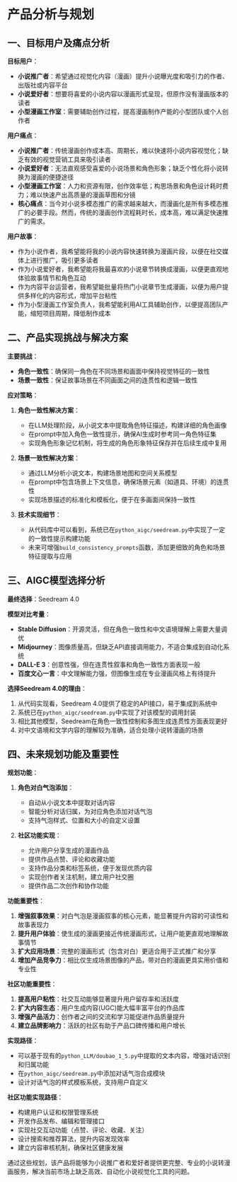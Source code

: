 # 产品分析与规划

## 一、目标用户及痛点分析

**目标用户**：
- **小说推广者**：希望通过视觉化内容（漫画）提升小说曝光度和吸引力的作者、出版社或内容平台
- **小说爱好者**：想要将喜爱的小说内容以漫画形式呈现，但原作没有漫画版本的读者
- **小型漫画工作室**：需要辅助创作过程，提高漫画制作产能的小型团队或个人创作者

**用户痛点**：
- **小说推广者**：传统漫画创作成本高、周期长，难以快速将小说内容视觉化；缺乏有效的视觉营销工具来吸引读者
- **小说爱好者**：无法直观感受喜爱的小说场景和角色形象；缺乏个性化将小说转换为漫画的便捷途径
- **小型漫画工作室**：人力和资源有限，创作效率低；构思场景和角色设计耗时费力；难以快速产出高质量的漫画草图和分镜
- **核心痛点**：当今对小说多模态推广的需求越来越大，而漫画化是所有多模态推广的必要手段。然而，传统的漫画创作流程耗时长，成本高，难以满足快速推广的需求。

**用户故事**：
- 作为小说作者，我希望能将我的小说内容快速转换为漫画片段，以便在社交媒体上进行推广，吸引更多读者
- 作为小说爱好者，我希望能将我最喜欢的小说章节转换成漫画，以便更直观地体验故事情节和角色互动
- 作为内容平台运营者，我希望能批量将热门小说章节生成漫画，以便为用户提供多样化的内容形式，增加平台粘性
- 作为小型漫画工作室负责人，我希望能利用AI工具辅助创作，以便提高团队产能，缩短项目周期，降低制作成本

## 二、产品实现挑战与解决方案

**主要挑战**：
- **角色一致性**：确保同一角色在不同场景和画面中保持视觉特征的一致性
- **场景一致性**：保证故事场景在不同画面之间的连贯性和逻辑一致性

**应对策略**：
1. **角色一致性解决方案**：
   - 在LLM处理阶段，从小说文本中提取角色特征描述，构建详细的角色画像
   - 在prompt中加入角色一致性提示，确保AI生成时参考同一角色特征集
   - 实现角色形象记忆机制，将生成的角色形象特征保存并在后续生成中复用

2. **场景一致性解决方案**：
   - 通过LLM分析小说文本，构建场景地图和空间关系模型
   - 在prompt中包含场景上下文信息，确保场景元素（如道具、环境）的连贯性
   - 实现场景描述的标准化和模板化，便于在多画面间保持一致性

3. **技术实现细节**：
   - 从代码库中可以看到，系统已在`python_aigc/seedream.py`中实现了一定的一致性提示构建功能
   - 未来可增强`build_consistency_prompts`函数，添加更细致的角色和场景特征提取与应用

## 三、AIGC模型选择分析

**最终选择**：Seedream 4.0

**模型对比考量**：
- **Stable Diffusion**：开源灵活，但在角色一致性和中文语境理解上需要大量调优
- **Midjourney**：图像质量高，但缺乏API直接调用能力，不适合集成到自动化系统
- **DALL-E 3**：创意性强，但在连贯性叙事和角色一致性方面表现一般
- **百度文心一言**：中文理解能力强，但图像生成在专业漫画风格上有待提升

**选择Seedream 4.0的理由**：
1. 从代码实现看，Seedream 4.0提供了稳定的API接口，易于集成到系统中
2. 系统已在`python_aigc/seedream.py`中实现了对该模型的调用封装
3. 相比其他模型，Seedream在角色一致性控制和多图生成连贯性方面表现更好
4. 对中文语境和文学内容的理解较为准确，适合处理小说转漫画的场景

## 四、未来规划功能及重要性

**规划功能**：
1. **角色对白气泡添加**：
   - 自动从小说文本中提取对话内容
   - 智能分析对话归属，为对应角色添加对话气泡
   - 支持气泡样式、位置和大小的自定义设置

2. **社区功能实现**：
   - 允许用户分享生成的漫画作品
   - 提供作品点赞、评论和收藏功能
   - 支持作品分类和标签系统，便于发现优质内容
   - 实现创作者关注机制，建立用户社交圈
   - 提供作品二次创作和协作功能

**功能重要性**：
1. **增强叙事效果**：对白气泡是漫画叙事的核心元素，能显著提升内容的可读性和故事表现力
2. **提升用户体验**：使生成的漫画更接近传统漫画形式，让用户能更直观地理解故事情节
3. **扩大应用场景**：完整的漫画形式（包含对白）更适合用于正式推广和分享
4. **增加产品竞争力**：相比仅生成场景图像的产品，带对白的漫画更具实用价值和专业性

**社区功能重要性**：
1. **提高用户粘性**：社交互动能够显著提升用户留存率和活跃度
2. **扩大内容生态**：用户生成内容(UGC)能大幅丰富平台的作品库
3. **增强产品活力**：创作者之间的交流和学习能促进作品质量提升
4. **建立品牌影响力**：活跃的社区有助于产品口碑传播和用户增长

**实现路径**：
- 可以基于现有的`python_LLM/doubao_1_5.py`中提取的文本内容，增强对话识别和归属功能
- 在`python_aigc/seedream.py`中添加对话气泡合成模块
- 设计对话气泡的样式模板系统，支持用户自定义

**社区功能实现路径**：
- 构建用户认证和权限管理系统
- 开发作品发布、编辑和管理接口
- 实现社交互动功能（点赞、评论、收藏、关注）
- 设计搜索和推荐算法，提升内容发现效率
- 建立内容审核机制，确保社区健康发展

通过这些规划，该产品将能够为小说推广者和爱好者提供更完整、专业的小说转漫画服务，解决当前市场上缺乏高效、自动化小说视觉化工具的问题。